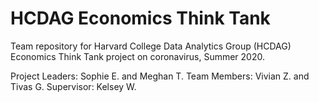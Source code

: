 # HCDAG Economics Think Tank
Team repository for Harvard College Data Analytics Group (HCDAG) Economics Think Tank project on coronavirus, Summer 2020.

Project Leaders: Sophie E. and Meghan T.
Team Members: Vivian Z. and Tivas G.
Supervisor: Kelsey W.

